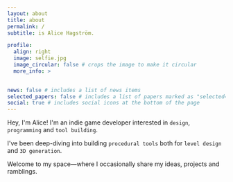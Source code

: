```yaml
---
layout: about
title: about
permalink: /
subtitle: is Alice Hagström.

profile:
  align: right
  image: selfie.jpg
  image_circular: false # crops the image to make it circular
  more_info: >
    

news: false # includes a list of news items
selected_papers: false # includes a list of papers marked as "selected={true}"
social: true # includes social icons at the bottom of the page
---
```


Hey, I'm Alice! I'm an indie game developer interested in `design`, `programming` and `tool building`.

I've been deep-diving into building `procedural tools` both for `level design` and `3D generation`.

Welcome to my space—where I occasionally share my ideas, projects and ramblings.